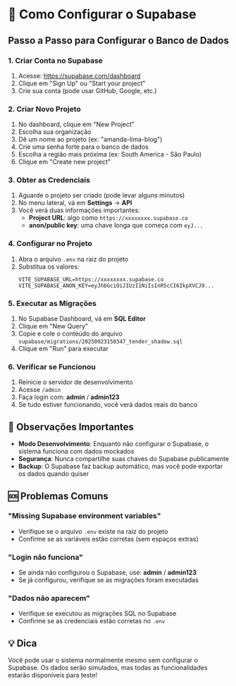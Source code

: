 # 🔧 Como Configurar o Supabase

## Passo a Passo para Configurar o Banco de Dados

### 1. Criar Conta no Supabase
1. Acesse: https://supabase.com/dashboard
2. Clique em "Sign Up" ou "Start your project"
3. Crie sua conta (pode usar GitHub, Google, etc.)

### 2. Criar Novo Projeto
1. No dashboard, clique em "New Project"
2. Escolha sua organização
3. Dê um nome ao projeto (ex: "amanda-lima-blog")
4. Crie uma senha forte para o banco de dados
5. Escolha a região mais próxima (ex: South America - São Paulo)
6. Clique em "Create new project"

### 3. Obter as Credenciais
1. Aguarde o projeto ser criado (pode levar alguns minutos)
2. No menu lateral, vá em **Settings** → **API**
3. Você verá duas informações importantes:
   - **Project URL**: algo como `https://xxxxxxxx.supabase.co`
   - **anon/public key**: uma chave longa que começa com `eyJ...`

### 4. Configurar no Projeto
1. Abra o arquivo `.env` na raiz do projeto
2. Substitua os valores:
   ```env
   VITE_SUPABASE_URL=https://xxxxxxxx.supabase.co
   VITE_SUPABASE_ANON_KEY=eyJhbGciOiJIUzI1NiIsInR5cCI6IkpXVCJ9...
   ```

### 5. Executar as Migrações
1. No Supabase Dashboard, vá em **SQL Editor**
2. Clique em "New Query"
3. Copie e cole o conteúdo do arquivo `supabase/migrations/20250923150347_tender_shadow.sql`
4. Clique em "Run" para executar

### 6. Verificar se Funcionou
1. Reinicie o servidor de desenvolvimento
2. Acesse `/admin` 
3. Faça login com: **admin** / **admin123**
4. Se tudo estiver funcionando, você verá dados reais do banco

## 📝 Observações Importantes

- **Modo Desenvolvimento**: Enquanto não configurar o Supabase, o sistema funciona com dados mockados
- **Segurança**: Nunca compartilhe suas chaves do Supabase publicamente
- **Backup**: O Supabase faz backup automático, mas você pode exportar os dados quando quiser

## 🆘 Problemas Comuns

### "Missing Supabase environment variables"
- Verifique se o arquivo `.env` existe na raiz do projeto
- Confirme se as variáveis estão corretas (sem espaços extras)

### "Login não funciona"
- Se ainda não configurou o Supabase, use: **admin** / **admin123**
- Se já configurou, verifique se as migrações foram executadas

### "Dados não aparecem"
- Verifique se executou as migrações SQL no Supabase
- Confirme se as credenciais estão corretas no `.env`

## 💡 Dica
Você pode usar o sistema normalmente mesmo sem configurar o Supabase. Os dados serão simulados, mas todas as funcionalidades estarão disponíveis para teste!